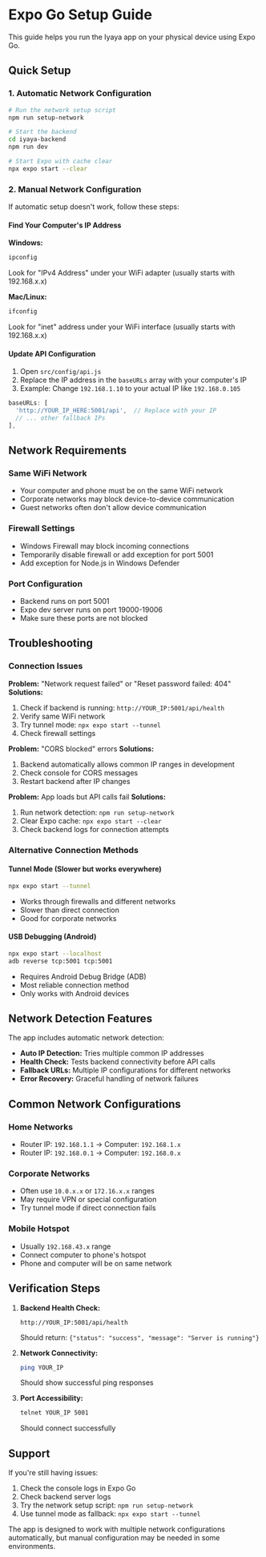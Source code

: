 # Expo Go Setup Guide

This guide helps you run the Iyaya app on your physical device using Expo Go.

## Quick Setup

### 1. Automatic Network Configuration
```bash
# Run the network setup script
npm run setup-network

# Start the backend
cd iyaya-backend
npm run dev

# Start Expo with cache clear
npx expo start --clear
```

### 2. Manual Network Configuration

If automatic setup doesn't work, follow these steps:

#### Find Your Computer's IP Address

**Windows:**
```cmd
ipconfig
```
Look for "IPv4 Address" under your WiFi adapter (usually starts with 192.168.x.x)

**Mac/Linux:**
```bash
ifconfig
```
Look for "inet" address under your WiFi interface (usually starts with 192.168.x.x)

#### Update API Configuration

1. Open `src/config/api.js`
2. Replace the IP address in the `baseURLs` array with your computer's IP
3. Example: Change `192.168.1.10` to your actual IP like `192.168.0.105`

```javascript
baseURLs: [
  'http://YOUR_IP_HERE:5001/api',  // Replace with your IP
  // ... other fallback IPs
],
```

## Network Requirements

### Same WiFi Network
- Your computer and phone must be on the same WiFi network
- Corporate networks may block device-to-device communication
- Guest networks often don't allow device communication

### Firewall Settings
- Windows Firewall may block incoming connections
- Temporarily disable firewall or add exception for port 5001
- Add exception for Node.js in Windows Defender

### Port Configuration
- Backend runs on port 5001
- Expo dev server runs on port 19000-19006
- Make sure these ports are not blocked

## Troubleshooting

### Connection Issues

**Problem:** "Network request failed" or "Reset password failed: 404"
**Solutions:**
1. Check if backend is running: `http://YOUR_IP:5001/api/health`
2. Verify same WiFi network
3. Try tunnel mode: `npx expo start --tunnel`
4. Check firewall settings

**Problem:** "CORS blocked" errors
**Solutions:**
1. Backend automatically allows common IP ranges in development
2. Check console for CORS messages
3. Restart backend after IP changes

**Problem:** App loads but API calls fail
**Solutions:**
1. Run network detection: `npm run setup-network`
2. Clear Expo cache: `npx expo start --clear`
3. Check backend logs for connection attempts

### Alternative Connection Methods

#### Tunnel Mode (Slower but works everywhere)
```bash
npx expo start --tunnel
```
- Works through firewalls and different networks
- Slower than direct connection
- Good for corporate networks

#### USB Debugging (Android)
```bash
npx expo start --localhost
adb reverse tcp:5001 tcp:5001
```
- Requires Android Debug Bridge (ADB)
- Most reliable connection method
- Only works with Android devices

## Network Detection Features

The app includes automatic network detection:

- **Auto IP Detection:** Tries multiple common IP addresses
- **Health Check:** Tests backend connectivity before API calls
- **Fallback URLs:** Multiple IP configurations for different networks
- **Error Recovery:** Graceful handling of network failures

## Common Network Configurations

### Home Networks
- Router IP: `192.168.1.1` → Computer: `192.168.1.x`
- Router IP: `192.168.0.1` → Computer: `192.168.0.x`

### Corporate Networks
- Often use `10.0.x.x` or `172.16.x.x` ranges
- May require VPN or special configuration
- Try tunnel mode if direct connection fails

### Mobile Hotspot
- Usually `192.168.43.x` range
- Connect computer to phone's hotspot
- Phone and computer will be on same network

## Verification Steps

1. **Backend Health Check:**
   ```
   http://YOUR_IP:5001/api/health
   ```
   Should return: `{"status": "success", "message": "Server is running"}`

2. **Network Connectivity:**
   ```bash
   ping YOUR_IP
   ```
   Should show successful ping responses

3. **Port Accessibility:**
   ```bash
   telnet YOUR_IP 5001
   ```
   Should connect successfully

## Support

If you're still having issues:

1. Check the console logs in Expo Go
2. Check backend server logs
3. Try the network setup script: `npm run setup-network`
4. Use tunnel mode as fallback: `npx expo start --tunnel`

The app is designed to work with multiple network configurations automatically, but manual configuration may be needed in some environments.
